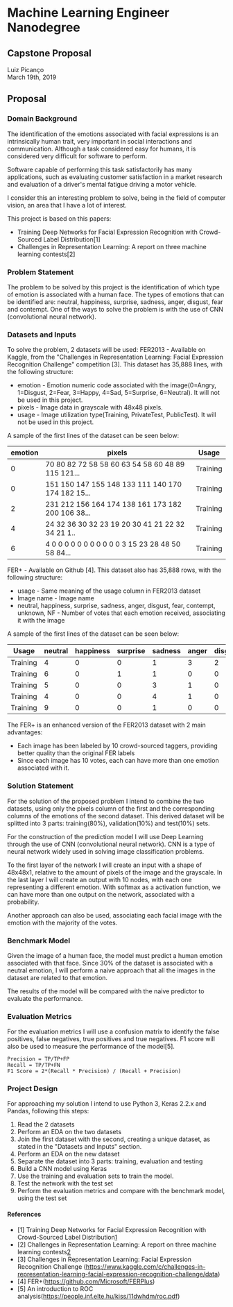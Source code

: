 # Machine Learning Engineer Nanodegree
## Capstone Proposal
Luiz Picanço  
March 19th, 2019

## Proposal

### Domain Background
The identification of the emotions associated with facial expressions is an intrinsically human trait, very important in social interactions and communication. Although a task considered easy for humans, it is considered very difficult for software to perform.

Software capable of performing this task satisfactorily has many applications, such as evaluating customer satisfaction in a market research and evaluation of a driver's mental fatigue driving a motor vehicle.

I consider this an interesting problem to solve, being in the field of computer vision, an area that I have a lot of interest.

This project is based on this papers:
- Training Deep Networks for Facial Expression Recognition with Crowd-Sourced Label Distribution[1]
- Challenges in Representation Learning: A report on three machine learning contests[2]

### Problem Statement
The problem to be solved by this project is the identification of which type of emotion is associated with a human face. The types of emotions that can be identified are: neutral, happiness, surprise, sadness, anger, disgust, fear and contempt.
One of the ways to solve the problem is with the use of CNN (convolutional neural network).

### Datasets and Inputs
To solve the problem, 2 datasets will be used:
FER2013 - Available on Kaggle, from the "Challenges in Representation Learning: Facial Expression Recognition Challenge" competition [3]. This dataset has 35,888 lines, with the following structure:

- emotion - Emotion numeric code associated with the image(0=Angry, 1=Disgust, 2=Fear, 3=Happy, 4=Sad, 5=Surprise, 6=Neutral). It will not be used in this project.
- pixels - Image data in grayscale with 48x48 pixels.
- usage - Image utilization type(Training, PrivateTest, PublicTest). It will not be used in this project.

A sample of the first lines of the dataset can be seen below:

| emotion | pixels                                            | Usage    |
| ------- | ------------------------------------------------- | -------- |
| 0       | 70 80 82 72 58 58 60 63 54 58 60 48 89 115 121... | Training |
| 0       | 151 150 147 155 148 133 111 140 170 174 182 15... | Training |
| 2       | 231 212 156 164 174 138 161 173 182 200 106 38... | Training |
| 4       | 24 32 36 30 32 23 19 20 30 41 21 22 32 34 21 1..  | Training |
| 6       | 4 0 0 0 0 0 0 0 0 0 0 0 3 15 23 28 48 50 58 84... | Training |

FER+ - Available on Github [4]. This dataset also has 35,888 rows, with the following structure:
- usage - Same meaning of the usage column in FER2013 dataset 
- Image name - Image name
- neutral, happiness, surprise, sadness, anger, disgust, fear, contempt, unknown, NF - Number of votes that each emotion received, associating it with the image

A sample of the first lines of the dataset can be seen below:

| Usage    | neutral | happiness | surprise | sadness | anger | disgust | fear | contempt | unknown | NF |
|----------|---------|-----------|----------|---------|-------|---------|------|----------|---------|----|
| Training | 4       | 0         | 0        | 1       | 3     | 2       | 0    | 0        | 0       | 0  |
| Training | 6       | 0         | 1        | 1       | 0     | 0       | 0    | 0        | 2       | 0  |
| Training | 5       | 0         | 0        | 3       | 1     | 0       | 0    | 0        | 1       | 0  |
| Training | 4       | 0         | 0        | 4       | 1     | 0       | 0    | 0        | 1       | 0  |
| Training | 9       | 0         | 0        | 1       | 0     | 0       | 0    | 0        | 0       | 0  |

The FER+ is an enhanced version of the FER2013 dataset with 2 main advantages:
- Each image has been labeled by 10 crowd-sourced taggers, providing better quality than the original FER labels 
- Since each image has 10 votes, each can have more than one emotion associated with it.

### Solution Statement
For the solution of the proposed problem I intend to combine the two datasets, using only the pixels column of the first and the corresponding columns of the emotions of the second dataset. This derived dataset will be splitted into 3 parts: training(80%), validation(10%) and test(10%) sets.

For the construction of the prediction model I will use Deep Learning through the use of CNN (convolutional neural network). CNN is a type of neural network widely used in solving image classification problems.

To the first layer of the network I will create an input with a shape of 48x48x1, relative to the amount of pixels of the image and the grayscale. In the last layer I will create an output with 10 nodes, with each one representing a different emotion. With softmax as a activation function, we can have more than one output on the network, associated with a probability.

Another approach can also be used, associating each facial image with the emotion with the majority of the votes.

### Benchmark Model
Given the image of a human face, the model must predict a human emotion associated with that face. Since 30% of the dataset is associated with a neutral emotion, I will perform a naive approach that all the images in the dataset are related to that emotion.

The results of the model will be compared with the naive predictor to evaluate the performance.

### Evaluation Metrics
For the evaluation metrics I will use a confusion matrix to identify the false positives, false negatives, true positives and true negatives. F1 score will also be used to measure the performance of the model[5].

```
Precision = TP/TP+FP
Recall = TP/TP+FN
F1 Score = 2*(Recall * Precision) / (Recall + Precision) 
```

### Project Design
For approaching my solution I intend to use Python 3, Keras 2.2.x and Pandas, following this steps:
1. Read the 2 datasets
2. Perform an EDA on the two datasets
3. Join the first dataset with the second, creating a unique dataset, as stated in the "Datasets and Inputs" section.
4. Perform an EDA on the new dataset
5. Separate the dataset into 3 parts: training, evaluation and testing
6. Build a CNN model using Keras
7. Use the training and evaluation sets to train the model.
8. Test the network with the test set
9. Perform the evaluation metrics and compare with the benchmark model, using the test set

#### References
* [1] Training Deep Networks for Facial Expression Recognition with Crowd-Sourced Label Distribution[1](https://arxiv.org/abs/1608.01041)
* [2] Challenges in Representation Learning: A report on three machine learning contests[2](https://arxiv.org/abs/1307.0414)
* [3] Challenges in Representation Learning: Facial Expression Recognition Challenge (https://www.kaggle.com/c/challenges-in-representation-learning-facial-expression-recognition-challenge/data)
* [4] FER+(https://github.com/Microsoft/FERPlus)
* [5] An introduction to ROC analysis(https://people.inf.elte.hu/kiss/11dwhdm/roc.pdf)
